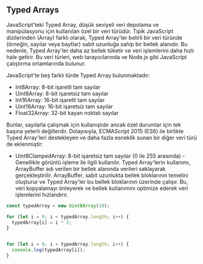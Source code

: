 ## Typed Arrays

JavaScript'teki Typed Array, düşük seviyeli veri depolama ve manipülasyonu için kullanılan özel bir veri türüdür. Tipik JavaScript dizilerinden (Array) farklı olarak, Typed Array'ler belirli bir veri türünde (örneğin, sayılar veya baytlar) sabit uzunluğa sahip bir bellek alanıdır. Bu nedenle, Typed Array'ler daha az bellek tüketir ve veri işlemlerini daha hızlı hale getirir. Bu veri türleri, web tarayıcılarında ve Node.js gibi JavaScript çalıştırma ortamlarında bulunur.

JavaScript'te beş farklı türde Typed Array bulunmaktadır:

- Int8Array: 8-bit işaretli tam sayılar
- Uint8Array: 8-bit işaretsiz tam sayılar
- Int16Array: 16-bit işaretli tam sayılar
- Uint16Array: 16-bit işaretsiz tam sayılar
- Float32Array: 32-bit kayan noktalı sayılar

Bunlar, sayılarla çalışmak için kullanışlıdır ancak özel durumlar için tek başına yeterli değillerdir. Dolayısıyla, ECMAScript 2015 (ES6) ile birlikte Typed Array'leri destekleyen ve daha fazla esneklik sunan bir diğer veri türü de eklenmiştir:

- Uint8ClampedArray: 8-bit işaretsiz tam sayılar (0 ile 255 arasında) - Genellikle görüntü işleme ile ilgili kullanılır.
Typed Array'lerin kullanımı, ArrayBuffer adı verilen bir bellek alanında verileri saklayarak gerçekleştirilir. ArrayBuffer, sabit uzunlukta bellek bloklarının temelini oluşturur ve Typed Array'ler bu bellek bloklarının üzerinde çalışır. Bu, veri kopyalamayı önleyerek ve bellek kullanımını optimize ederek veri işlemlerini hızlandırır.

```js
const typedArray = new Uint8Array(10);

for (let i = 0; i < typedArray.length; i++) {
  typedArray[i] = i * 2;
}


for (let i = 0; i < typedArray.length; i++) {
  console.log(typedArray[i]);
}
```
